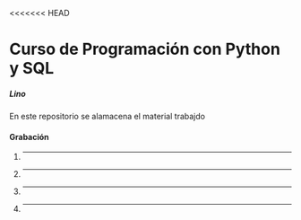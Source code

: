 <<<<<<< HEAD
# Curso de Programación con Python y SQL
##### Lino

En este repositorio se alamacena el material trabajdo

#### Grabación
1. ---
2. ---
3. ---
4. ---
